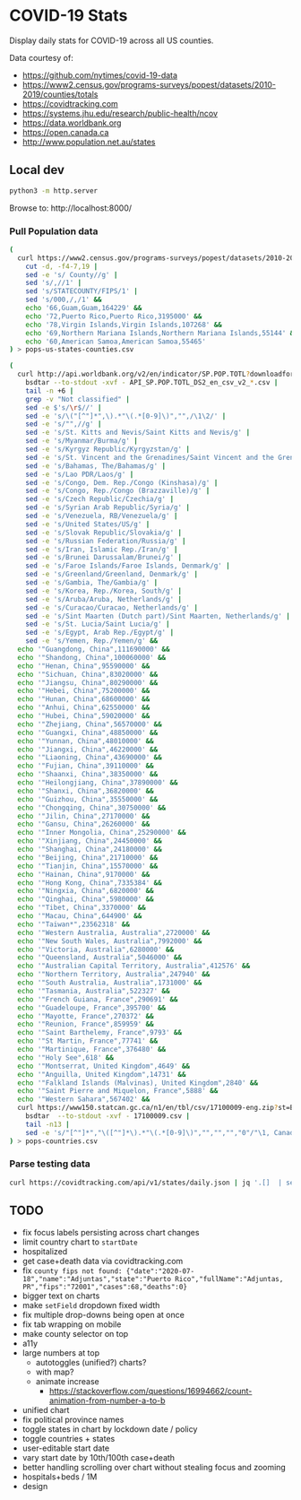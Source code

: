 # COVID-19 Stats

Display daily stats for COVID-19 across all US counties.

Data courtesy of:
- https://github.com/nytimes/covid-19-data
- https://www2.census.gov/programs-surveys/popest/datasets/2010-2019/counties/totals
- https://covidtracking.com
- https://systems.jhu.edu/research/public-health/ncov
- https://data.worldbank.org
- https://open.canada.ca
- http://www.population.net.au/states

## Local dev

```bash
python3 -m http.server
```

Browse to: http://localhost:8000/

### Pull Population data

```bash
(
  curl https://www2.census.gov/programs-surveys/popest/datasets/2010-2019/counties/totals/co-est2019-alldata.csv |
    cut -d, -f4-7,19 |
    sed -e 's/ County//g' |
    sed 's/,//1' |
    sed 's/STATECOUNTY/FIPS/1' |
    sed 's/000,/,/1' &&
    echo '66,Guam,Guam,164229' &&
    echo '72,Puerto Rico,Puerto Rico,3195000' &&
    echo '78,Virgin Islands,Virgin Islands,107268' &&
    echo '69,Northern Mariana Islands,Northern Mariana Islands,55144' &&
    echo '60,American Samoa,American Samoa,55465'
) > pops-us-states-counties.csv
```

```bash
(
  curl http://api.worldbank.org/v2/en/indicator/SP.POP.TOTL?downloadformat=csv |
    bsdtar --to-stdout -xvf - API_SP.POP.TOTL_DS2_en_csv_v2_*.csv |
    tail -n +6 |
    grep -v "Not classified" |
    sed -e $'s/\r$//' |
    sed -e 's/\("[^"]*",\).*"\(.*[0-9]\)","",/\1\2/' |
    sed -e 's/"",//g' |
    sed -e 's/St. Kitts and Nevis/Saint Kitts and Nevis/g' |
    sed -e 's/Myanmar/Burma/g' |
    sed -e 's/Kyrgyz Republic/Kyrgyzstan/g' |
    sed -e 's/St. Vincent and the Grenadines/Saint Vincent and the Grenadines/g' |
    sed -e 's/Bahamas, The/Bahamas/g' |
    sed -e 's/Lao PDR/Laos/g' |
    sed -e 's/Congo, Dem. Rep./Congo (Kinshasa)/g' |
    sed -e 's/Congo, Rep./Congo (Brazzaville)/g' |
    sed -e 's/Czech Republic/Czechia/g' |
    sed -e 's/Syrian Arab Republic/Syria/g' |
    sed -e 's/Venezuela, RB/Venezuela/g' |
    sed -e 's/United States/US/g' |
    sed -e 's/Slovak Republic/Slovakia/g' |
    sed -e 's/Russian Federation/Russia/g' |
    sed -e 's/Iran, Islamic Rep./Iran/g' |
    sed -e 's/Brunei Darussalam/Brunei/g' |
    sed -e 's/Faroe Islands/Faroe Islands, Denmark/g' |
    sed -e 's/Greenland/Greenland, Denmark/g' |
    sed -e 's/Gambia, The/Gambia/g' |
    sed -e 's/Korea, Rep./Korea, South/g' |
    sed -e 's/Aruba/Aruba, Netherlands/g' |
    sed -e 's/Curacao/Curacao, Netherlands/g' |
    sed -e 's/Sint Maarten (Dutch part)/Sint Maarten, Netherlands/g' |
    sed -e 's/St. Lucia/Saint Lucia/g' |
    sed -e 's/Egypt, Arab Rep./Egypt/g' |
    sed -e 's/Yemen, Rep./Yemen/g' &&
  echo '"Guangdong, China",111690000' &&
  echo '"Shandong, China",100060000' &&
  echo '"Henan, China",95590000' &&
  echo '"Sichuan, China",83020000' &&
  echo '"Jiangsu, China",80290000' &&
  echo '"Hebei, China",75200000' &&
  echo '"Hunan, China",68600000' &&
  echo '"Anhui, China",62550000' &&
  echo '"Hubei, China",59020000' &&
  echo '"Zhejiang, China",56570000' &&
  echo '"Guangxi, China",48850000' &&
  echo '"Yunnan, China",48010000' &&
  echo '"Jiangxi, China",46220000' &&
  echo '"Liaoning, China",43690000' &&
  echo '"Fujian, China",39110000' &&
  echo '"Shaanxi, China",38350000' &&
  echo '"Heilongjiang, China",37890000' &&
  echo '"Shanxi, China",36820000' &&
  echo '"Guizhou, China",35550000' &&
  echo '"Chongqing, China",30750000' &&
  echo '"Jilin, China",27170000' &&
  echo '"Gansu, China",26260000' &&
  echo '"Inner Mongolia, China",25290000' &&
  echo '"Xinjiang, China",24450000' &&
  echo '"Shanghai, China",24180000' &&
  echo '"Beijing, China",21710000' &&
  echo '"Tianjin, China",15570000' &&
  echo '"Hainan, China",9170000' &&
  echo '"Hong Kong, China",7335384' &&
  echo '"Ningxia, China",6820000' &&
  echo '"Qinghai, China",5980000' &&
  echo '"Tibet, China",3370000' &&
  echo '"Macau, China",644900' &&
  echo '"Taiwan*",23562318' &&
  echo '"Western Australia, Australia",2720000' &&
  echo '"New South Wales, Australia",7992000' &&
  echo '"Victoria, Australia",6280000' &&
  echo '"Queensland, Australia",5046000' &&
  echo '"Australian Capital Territory, Australia",412576' &&
  echo '"Northern Territory, Australia",247940' &&
  echo '"South Australia, Australia",1731000' &&
  echo '"Tasmania, Australia",522327' &&
  echo '"French Guiana, France",290691' &&
  echo '"Guadeloupe, France",395700' &&
  echo '"Mayotte, France",270372' &&
  echo '"Reunion, France",859959' &&
  echo '"Saint Barthelemy, France",9793' &&
  echo '"St Martin, France",77741' &&
  echo '"Martinique, France",376480' &&
  echo '"Holy See",618' &&
  echo '"Montserrat, United Kingdom",4649' &&
  echo '"Anguilla, United Kingdom",14731' &&
  echo '"Falkland Islands (Malvinas), United Kingdom",2840' &&
  echo '"Saint Pierre and Miquelon, France",5888' &&
  echo '"Western Sahara",567402' &&
  curl https://www150.statcan.gc.ca/n1/en/tbl/csv/17100009-eng.zip?st=BvQiI4lH |
    bsdtar  --to-stdout -xvf - 17100009.csv |
    tail -n13 |
    sed -e 's/"[^"]*","\([^"]*\).*"\(.*[0-9]\)","","","","0"/"\1, Canada",\2/' \
) > pops-countries.csv
```

### Parse testing data

```bash
curl https://covidtracking.com/api/v1/states/daily.json | jq '.[]  | select(.state == "PR")' > pr.json
```

## TODO

- fix focus labels persisting across chart changes
- limit country chart to `startDate`
- hospitalized
- get case+death data via covidtracking.com
- fix `county fips not found: {"date":"2020-07-18","name":"Adjuntas","state":"Puerto Rico","fullName":"Adjuntas, PR","fips":"72001","cases":68,"deaths":0}`
- bigger text on charts
- make `setField` dropdown fixed width
- fix multiple drop-downs being open at once
- fix tab wrapping on mobile
- make county selector on top
- a11y
- large numbers at top
  - autotoggles (unified?) charts?
  - with map?
  - animate increase
    - https://stackoverflow.com/questions/16994662/count-animation-from-number-a-to-b
- unified chart
- fix political province names
- toggle states in chart by lockdown date / policy
- toggle countries + states
- user-editable start date
- vary start date by 10th/100th case+death
- better handling scrolling over chart without stealing focus and zooming
- hospitals+beds / 1M
- design
